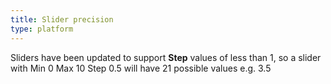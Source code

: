 ```yaml
---
title: Slider precision
type: platform
---
```


Sliders have been updated to support **Step** values of less than 1, so a slider with Min 0 Max 10 Step 0.5 will have 21 possible values e.g. 3.5